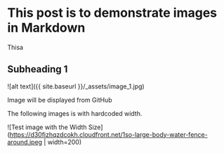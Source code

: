 # This post is to demonstrate images in Markdown

Thisa


## Subheading 1

![alt text]({{ site.baseurl }}/_assets/image_1.jpg)

Image will be displayed from GitHub


The following images is with hardcoded width. 

![Test image with the Width Size](https://d30fizhqzdcokh.cloudfront.net/1so-large-body-water-fence-around.jpeg | width=200)

